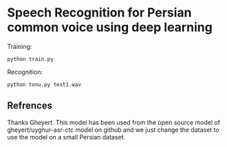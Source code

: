 # Speech Recognition for Persian common voice using deep learning
Training:

```
python train.py
```

Recognition:

```
python tonu.py test1.wav 
```

## Refrences 
Thanks Gheyert. This model has been used from the open source model of gheyert/uyghur-asr-ctc model on github and we just change the dataset to use the model on a small Persian dataset. 
